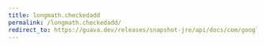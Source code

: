 ```yaml
---
title: longmath.checkedadd
permalink: /longmath.checkedadd/
redirect_to: https://guava.dev/releases/snapshot-jre/api/docs/com/google/common/math/LongMath.html#checkedAdd-long-long-
---
```

